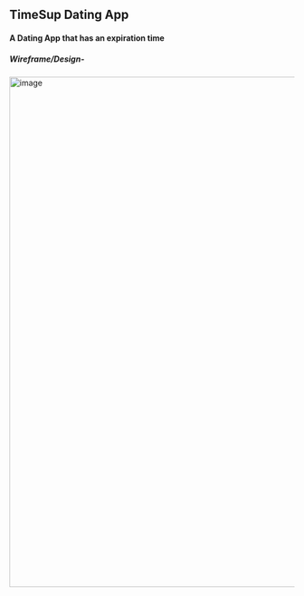 ## TimeSup Dating App

#### A Dating App that has an expiration time

##### Wireframe/Design-

<img width="900" alt="image" src="https://user-images.githubusercontent.com/72634228/183264468-3de0fdfd-9a49-4f54-9709-e1376ca201be.png">


